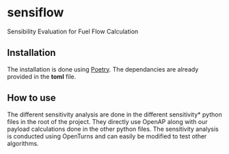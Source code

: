 # sensiflow
Sensibility Evaluation for Fuel Flow Calculation

## Installation
The installation is done using [Poetry](https://python-poetry.org/). The dependancies are already provided in the **toml** file.

## How to use
The different sensitivity analysis are done in the different sensitivity* python files in the root of the project. They directly use OpenAP along with our payload calculations done in the other python files.
The sensitivity analysis is conducted using OpenTurns and can easily be modified to test other algorithms. 
